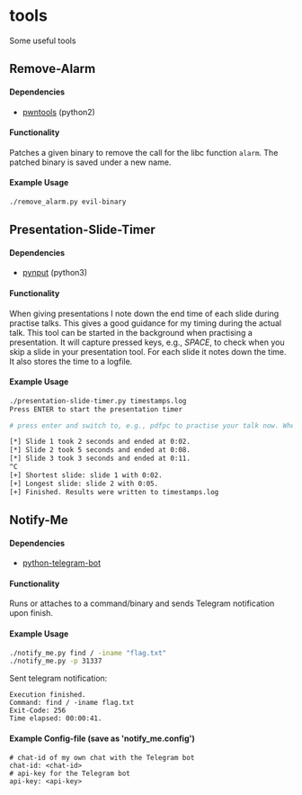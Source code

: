 # tools
Some useful tools
## Remove-Alarm
#### Dependencies 
- [pwntools](https://github.com/Gallopsled/pwntools) (python2)
#### Functionality  
Patches a given binary to remove the call for the libc function `alarm`. The patched binary is saved under a new name.
#### Example Usage
```bash
./remove_alarm.py evil-binary
```

## Presentation-Slide-Timer
#### Dependencies 
- [pynput](https://pypi.org/project/pynput/) (python3)
#### Functionality  
When giving presentations I note down the end time of each slide during practise talks. This gives a good guidance for my timing during the actual talk.
This tool can be started in the background when practising a presentation. It will capture pressed keys, e.g., *SPACE*, to check when you skip a slide in your presentation tool. For each slide it notes down the time. It also stores the time to a logfile. 

#### Example Usage
```bash
./presentation-slide-timer.py timestamps.log
Press ENTER to start the presentation timer

# press enter and switch to, e.g., pdfpc to practise your talk now. When finished press CTRL-C

[*] Slide 1 took 2 seconds and ended at 0:02.
[*] Slide 2 took 5 seconds and ended at 0:08.
[*] Slide 3 took 3 seconds and ended at 0:11.
^C
[+] Shortest slide: slide 1 with 0:02.
[+] Longest slide: slide 2 with 0:05.
[+] Finished. Results were written to timestamps.log
```




## Notify-Me
#### Dependencies 
- [python-telegram-bot](https://github.com/python-telegram-bot/python-telegram-bot)
#### Functionality  
Runs or attaches to a command/binary and sends Telegram notification upon finish.

#### Example Usage
```bash
./notify_me.py find / -iname "flag.txt"
./notify_me.py -p 31337
```

Sent telegram notification:
```
Execution finished.
Command: find / -iname flag.txt
Exit-Code: 256
Time elapsed: 00:00:41.
```



#### Example Config-file (save as 'notify_me.config')
```
# chat-id of my own chat with the Telegram bot
chat-id: <chat-id>
# api-key for the Telegram bot 
api-key: <api-key>
```
